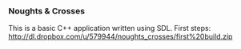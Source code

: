 ### Noughts & Crosses ###

This is a basic C++ application written using SDL.
First steps: http://dl.dropbox.com/u/579944/noughts_crosses/first%20build.zip